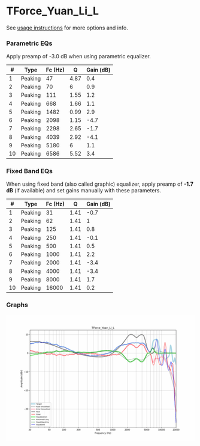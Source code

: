 # TForce_Yuan_Li_L
See [usage instructions](https://github.com/jaakkopasanen/AutoEq#usage) for more options and info.

### Parametric EQs
Apply preamp of -3.0 dB when using parametric equalizer.

|   # | Type    |   Fc (Hz) |    Q |   Gain (dB) |
|-----|---------|-----------|------|-------------|
|   1 | Peaking |        47 | 4.87 |         0.4 |
|   2 | Peaking |        70 | 6    |         0.9 |
|   3 | Peaking |       111 | 1.55 |         1.2 |
|   4 | Peaking |       668 | 1.66 |         1.1 |
|   5 | Peaking |      1482 | 0.99 |         2.9 |
|   6 | Peaking |      2098 | 1.15 |        -4.7 |
|   7 | Peaking |      2298 | 2.65 |        -1.7 |
|   8 | Peaking |      4039 | 2.92 |        -4.1 |
|   9 | Peaking |      5180 | 6    |         1.1 |
|  10 | Peaking |      6586 | 5.52 |         3.4 |

### Fixed Band EQs
When using fixed band (also called graphic) equalizer, apply preamp of **-1.7 dB** (if available) and set gains manually with these parameters.

|   # | Type    |   Fc (Hz) |    Q |   Gain (dB) |
|-----|---------|-----------|------|-------------|
|   1 | Peaking |        31 | 1.41 |        -0.7 |
|   2 | Peaking |        62 | 1.41 |         1   |
|   3 | Peaking |       125 | 1.41 |         0.8 |
|   4 | Peaking |       250 | 1.41 |        -0.1 |
|   5 | Peaking |       500 | 1.41 |         0.5 |
|   6 | Peaking |      1000 | 1.41 |         2.2 |
|   7 | Peaking |      2000 | 1.41 |        -3.4 |
|   8 | Peaking |      4000 | 1.41 |        -3.4 |
|   9 | Peaking |      8000 | 1.41 |         1.7 |
|  10 | Peaking |     16000 | 1.41 |         0.2 |

### Graphs
![](./TForce_Yuan_Li_L.png)
